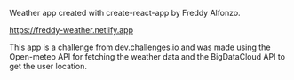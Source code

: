 Weather app created with create-react-app by Freddy Alfonzo.

https://freddy-weather.netlify.app

This app is a challenge from dev.challenges.io and was made using the Open-meteo API for fetching the weather data and the BigDataCloud API to get the user location. 

